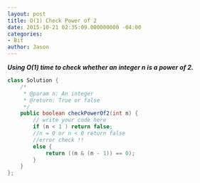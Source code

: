 ```yaml
---
layout: post
title: O(1) Check Power of 2
date: 2015-10-21 02:35:09.000000000 -04:00
categories:
- Bit
author: Jason
---
```

<p><strong><em>Using O(1) time to check whether an integer n is a power of 2.</em></strong></p>


``` java
class Solution {
    /*
     * @param n: An integer
     * @return: True or false
     */
    public boolean checkPowerOf2(int n) {
        // write your code here
        if (n < 1 ) return false;
        //n = 0 or n < 0 return false
        //error check !!
        else {
            return ((n & (n - 1)) == 0);
        }
    }
};
```
